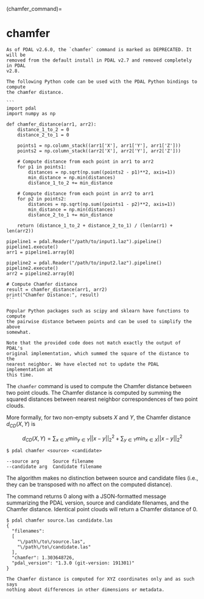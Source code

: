 (chamfer_command)=

# chamfer

````{warning}
As of PDAL v2.6.0, the `chamfer` command is marked as DEPRECATED. It will be
removed from the default install in PDAL v2.7 and removed completely in PDAL
v2.8.

The following Python code can be used with the PDAL Python bindings to compute
the chamfer distance.

```
import pdal
import numpy as np

def chamfer_distance(arr1, arr2):
    distance_1_to_2 = 0
    distance_2_to_1 = 0

    points1 = np.column_stack((arr1['X'], arr1['Y'], arr1['Z']))
    points2 = np.column_stack((arr2['X'], arr2['Y'], arr2['Z']))

    # Compute distance from each point in arr1 to arr2
    for p1 in points1:
        distances = np.sqrt(np.sum((points2 - p1)**2, axis=1))
        min_distance = np.min(distances)
        distance_1_to_2 += min_distance

    # Compute distance from each point in arr2 to arr1
    for p2 in points2:
        distances = np.sqrt(np.sum((points1 - p2)**2, axis=1))
        min_distance = np.min(distances)
        distance_2_to_1 += min_distance

    return (distance_1_to_2 + distance_2_to_1) / (len(arr1) + len(arr2))

pipeline1 = pdal.Reader("/path/to/input1.laz").pipeline()
pipeline1.execute()
arr1 = pipeline1.array[0]

pipeline2 = pdal.Reader("/path/to/input2.laz").pipeline()
pipeline2.execute()
arr2 = pipeline2.array[0]

# Compute Chamfer distance
result = chamfer_distance(arr1, arr2)
print("Chamfer Distance:", result)
```

Popular Python packages such as scipy and sklearn have functions to compute
the pairwise distance between points and can be used to simplify the above
somewhat.

Note that the provided code does not match exactly the output of PDAL's
original implementation, which summed the square of the distance to the
nearest neighbor. We have elected not to update the PDAL implementation at
this time.
````

The `chamfer` command is used to compute the Chamfer distance between two
point clouds. The Chamfer distance is computed by summing the squared distances
between nearest neighbor correspondences of two point clouds.

More formally, for two non-empty subsets $X$ and $Y$, the Chamfer
distance $d_{CD}(X,Y)$ is

$$
d_{CD}(X,Y) = \sum_{x \in X} \operatorname*{min}_{y \in Y} ||x-y||^2_2 + \sum_{y \in Y} \operatorname*{min}_{x \in X} ||x-y||^2_2
$$

```
$ pdal chamfer <source> <candidate>
```

```
--source arg     Source filename
--candidate arg  Candidate filename
```

The algorithm makes no distinction between source and candidate files (i.e.,
they can be transposed with no affect on the computed distance).

The command returns 0 along with a JSON-formatted message summarizing the PDAL
version, source and candidate filenames, and the Chamfer distance. Identical
point clouds will return a Chamfer distance of 0.

```
$ pdal chamfer source.las candidate.las
{
  "filenames":
  [
    "\/path\/to\/source.las",
    "\/path\/to\/candidate.las"
  ],
  "chamfer": 1.303648726,
  "pdal_version": "1.3.0 (git-version: 191301)"
}
```

```{note}
The Chamfer distance is computed for XYZ coordinates only and as such says
nothing about differences in other dimensions or metadata.
```
